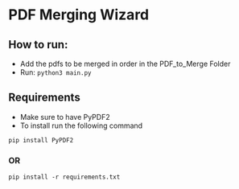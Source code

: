 # PDF Merging Wizard

## How to run:

- Add the pdfs to be merged in order in the PDF_to_Merge Folder
- Run:
`python3 main.py`

## Requirements

- Make sure to have PyPDF2
- To install run the following command

`pip install PyPDF2`

### OR

`pip install -r requirements.txt`